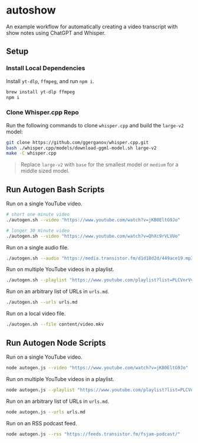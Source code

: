 # autoshow

An example workflow for automatically creating a video transcript with show notes using ChatGPT and Whisper.

## Setup

### Install Local Dependencies

Install `yt-dlp`, `ffmpeg`, and run `npm i`.

```bash
brew install yt-dlp ffmpeg
npm i
```

### Clone Whisper.cpp Repo

Run the following commands to clone `whisper.cpp` and build the `large-v2` model:

```bash
git clone https://github.com/ggerganov/whisper.cpp.git
bash ./whisper.cpp/models/download-ggml-model.sh large-v2
make -C whisper.cpp
```

> Replace `large-v2` with `base` for the smallest model or `medium` for a middle sized model.

## Run Autogen Bash Scripts

Run on a single YouTube video.

```bash
# short one minute video
./autogen.sh --video "https://www.youtube.com/watch?v=jKB0EltG9Jo"

# longer 30 minute video
./autogen.sh --video "https://www.youtube.com/watch?v=QhXc9rVLVUo"
```

Run on a single audio file.

```bash
./autogen.sh --audio "https://media.transistor.fm/d1d18d2d/449ace19.mp3"
```

Run on multiple YouTube videos in a playlist.

```bash
./autogen.sh --playlist "https://www.youtube.com/playlist?list=PLCVnrVv4KhXMh4DQBigyvHSRTf2CSj129"
```

Run on an arbitrary list of URLs in `urls.md`.

```bash
./autogen.sh --urls urls.md
```

Run on a local video file.

```bash
./autogen.sh --file content/video.mkv
```

## Run Autogen Node Scripts

Run on a single YouTube video.

```bash
node autogen.js --video "https://www.youtube.com/watch?v=jKB0EltG9Jo"
```

Run on multiple YouTube videos in a playlist.

```bash
node autogen.js --playlist "https://www.youtube.com/playlist?list=PLCVnrVv4KhXMh4DQBigyvHSRTf2CSj129"
```

Run on an arbitrary list of URLs in `urls.md`.

```bash
node autogen.js --urls urls.md
```

Run on an RSS podcast feed.

```bash
node autogen.js --rss "https://feeds.transistor.fm/fsjam-podcast/"
```